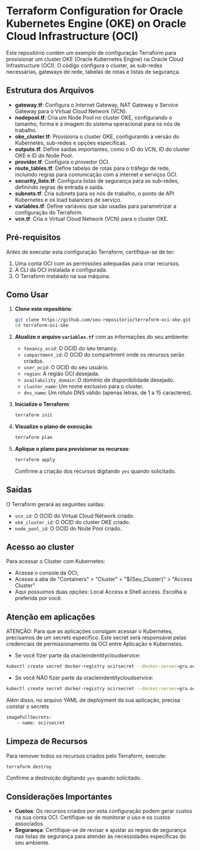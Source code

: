 # Terraform Configuration for Oracle Kubernetes Engine (OKE) on Oracle Cloud Infrastructure (OCI)

Este repositório contém um exemplo de configuração Terraform para provisionar um cluster OKE (Oracle Kubernetes Engine) na Oracle Cloud Infrastructure (OCI). O código configura o cluster, as sub-redes necessárias, gateways de rede, tabelas de rotas e listas de segurança.

## Estrutura dos Arquivos

- **gateway.tf**: Configura o Internet Gateway, NAT Gateway e Service Gateway para o Virtual Cloud Network (VCN).
- **nodepool.tf**: Cria um Node Pool no cluster OKE, configurando o tamanho, forma e a imagem do sistema operacional para os nós de trabalho.
- **oke_cluster.tf**: Provisiona o cluster OKE, configurando a versão do Kubernetes, sub-redes e opções específicas.
- **outputs.tf**: Define saídas importantes, como o ID do VCN, ID do cluster OKE e ID do Node Pool.
- **provider.tf**: Configura o provedor OCI.
- **route_tables.tf**: Define tabelas de rotas para o tráfego de rede, incluindo regras para comunicação com a internet e serviços OCI.
- **security_lists.tf**: Configura listas de segurança para as sub-redes, definindo regras de entrada e saída.
- **subnets.tf**: Cria subnets para os nós de trabalho, o ponto de API Kubernetes e os load balancers de serviço.
- **variables.tf**: Define variáveis que são usadas para parametrizar a configuração do Terraform.
- **vcn.tf**: Cria o Virtual Cloud Network (VCN) para o cluster OKE.

## Pré-requisitos

Antes de executar esta configuração Terraform, certifique-se de ter:

1. Uma conta OCI com as permissões adequadas para criar recursos.
2. A CLI da OCI instalada e configurada.
3. O Terraform instalado na sua máquina.

## Como Usar

1. **Clone este repositório**:
   ```bash
   git clone https://github.com/seu-repositorio/terraform-oci-oke.git
   cd terraform-oci-oke
   ```

2. **Atualize o arquivo `variables.tf`** com as informações do seu ambiente:
   - `tenancy_ocid`: O OCID do seu tenancy.
   - `compartment_id`: O OCID do compartment onde os recursos serão criados.
   - `user_ocid`: O OCID do seu usuário.
   - `region`: A região OCI desejada.
   - `availability_domain`: O domínio de disponibilidade desejado.
   - `cluster_name`: Um nome exclusivo para o cluster.
   - `dns_name`: Um rótulo DNS válido (apenas letras, de 1 a 15 caracteres).

3. **Inicialize o Terraform**:
   ```bash
   terraform init
   ```

4. **Visualize o plano de execução**:
   ```bash
   terraform plan
   ```

5. **Aplique o plano para provisionar os recursos**:
   ```bash
   terraform apply
   ```
   Confirme a criação dos recursos digitando `yes` quando solicitado.

## Saídas

O Terraform gerará as seguintes saídas:

- `vcn_id`: O OCID do Virtual Cloud Network criado.
- `oke_cluster_id`: O OCID do cluster OKE criado.
- `node_pool_id`: O OCID do Node Pool criado.

## Acesso ao cluster

Para acessar o Cluster com Kubernetes:

- Acesse o console da OCI;
- Acesse a aba de "Containers" > "Cluster" > "${Seu_Cluster}" > "Access Cluster"
- Aqui possuimos duas opções: Local Access e Shell access. Escolha a preferida por você.

## Atenção em aplicações

ATENÇÃO: Para que as aplicações consigam acessar o Kubernetes, precisamos de um secrets específico.
         Este secret será responsável pelas credenciais de permissionamento da OCI entre Aplicação e Kubernetes.

- Se você fizer parte da oracleindentitycloudservice:

```bash
kubectl create secret docker-registry ocirsecret --docker-server=gru.ocir.io --docker-username={compartment}/oracleidentitycloudservice/{usuário} docker-password='{Auth_Token}' --docker-email={Seu_Email}
```

- Se você NÃO fizer parte da oracleindentitycloudservice:

```bash
kubectl create secret docker-registry ocirsecret --docker-server=gru.ocir.io --docker-username={compartment}/{usuário} docker-password='{Auth_Token}' --docker-email={Seu_Email}
```

Além disso, no arquivo YAML de deployment da sua aplicação, precisa constar o secrets

```bash
imagePullSecrets:
    - name: ocirsecret
```

## Limpeza de Recursos

Para remover todos os recursos criados pelo Terraform, execute:
```bash
terraform destroy
```
Confirme a destruição digitando `yes` quando solicitado.

## Considerações Importantes

- **Custos**: Os recursos criados por esta configuração podem gerar custos na sua conta OCI. Certifique-se de monitorar o uso e os custos associados.
- **Segurança**: Certifique-se de revisar e ajustar as regras de segurança nas listas de segurança para atender às necessidades específicas do seu ambiente.

